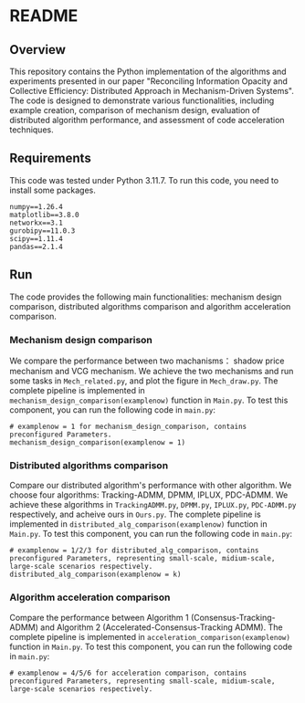 # README

## Overview
This repository contains the Python implementation of the algorithms and experiments presented in our paper "Reconciling Information Opacity and Collective Efficiency: Distributed Approach in Mechanism-Driven Systems".
The code is designed to demonstrate various functionalities, including example creation, comparison of mechanism design, evaluation of distributed algorithm performance, and assessment of code acceleration techniques.

## Requirements

This code was tested under Python 3.11.7. To run this code, you need to install some packages.

	numpy==1.26.4
	matplotlib==3.8.0
	networkx==3.1
	gurobipy==11.0.3
	scipy==1.11.4
	pandas==2.1.4

## Run

The code provides the following main functionalities: mechanism design comparison, distributed algorithms comparison and algorithm acceleration comparison.

### Mechanism design comparison
We compare the performance between two machanisms： shadow price mechanism and VCG mechanism. We achieve the two mechanisms and run some tasks in `Mech_related.py`, and plot the figure in `Mech_draw.py`.
The complete pipeline is implemented in `mechanism_design_comparison(examplenow)` function in `Main.py`.
To test this component, you can run the following code in `main.py`:

	# examplenow = 1 for mechanism_design_comparison, contains preconfigured Parameters.
	mechanism_design_comparison(examplenow = 1)


### Distributed algorithms comparison
Compare our distributed algorithm's performance with other algorithm. We choose four algorithms: Tracking-ADMM, DPMM, IPLUX, PDC-ADMM. We achieve these algorithms in `TrackingADMM.py`, `DPMM.py`, `IPLUX.py`, `PDC-ADMM.py` respectively, and acheive ours in `Ours.py`.
The complete pipeline is implemented in `distributed_alg_comparison(examplenow)` function in `Main.py`.
To test this component, you can run the following code in `main.py`:

	# examplenow = 1/2/3 for distributed_alg_comparison, contains preconfigured Parameters, representing small-scale, midium-scale, large-scale scenarios respectively.
	distributed_alg_comparison(examplenow = k)

### Algorithm acceleration comparison
Compare the performance between Algorithm 1 (Consensus-Tracking-ADMM) and Algorithm 2 (Accelerated-Consensus-Tracking ADMM).
The complete pipeline is implemented in `acceleration_comparison(examplenow)` function in `Main.py`.
To test this component, you can run the following code in `main.py`:

	# examplenow = 4/5/6 for acceleration comparison, contains preconfigured Parameters, representing small-scale, midium-scale, large-scale scenarios respectively.
